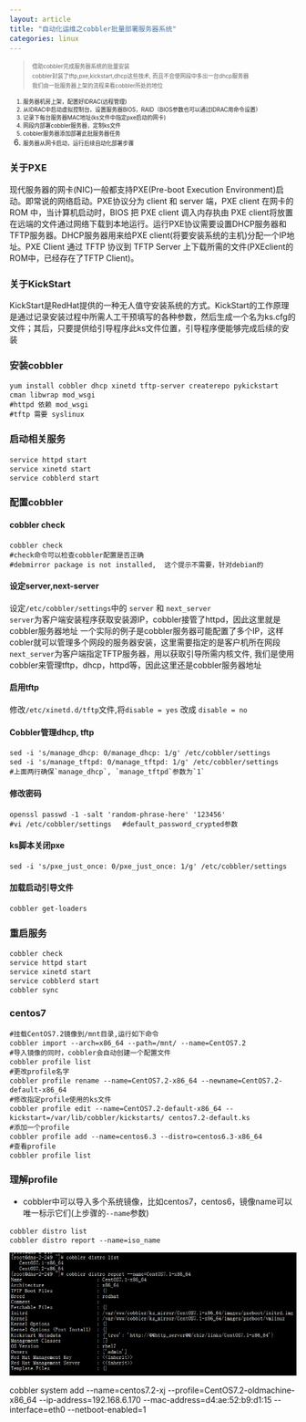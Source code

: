 ```yaml
---
layout: article
title: "自动化运维之cobbler批量部署服务器系统"
categories: linux
---
```

><small><small>借助cobbler完成服务器系统的批量安装  
cobbler封装了tftp,pxe,kickstart,dhcp这些技术, 而且不会使网段中多出一台dhcp服务器  
我们由一批服务器上架的流程来看cobbler所处的地位  
1. 服务器机房上架，配置好IDRAC(远程管理)  
2. 从IDRAC中启动虚拟控制台，设置服务器BIOS，RAID（BIOS参数也可以通过IDRAC用命令设置）  
3. 记录下每台服务器MAC地址(ks文件中指定pxe启动的网卡)  
4. 网段内部署cobbler服务器，定制ks文件  
5. cobbler服务器添加部署此批服务器任务  
6. 服务器从网卡启动，运行后续自动化部署步骤</small></small>

### 关于PXE
现代服务器的网卡(NIC)一般都支持PXE(Pre-boot Execution Environment)启动。即常说的网络启动。PXE协议分为 client 和 server 端，PXE client 在网卡的 ROM 中，当计算机启动时，BIOS 把 PXE client 调入内存执由 PXE client将放置在远端的文件通过网络下载到本地运行。运行PXE协议需要设置DHCP服务器和TFTP服务器。DHCP服务器用来给PXE client(将要安装系统的主机)分配一个IP地址。PXE Client 通过 TFTP 协议到 TFTP Server 上下载所需的文件(PXEclient的ROM中，已经存在了TFTP Client)。

### 关于KickStart
KickStart是RedHat提供的一种无人值守安装系统的方式。KickStart的工作原理是通过记录安装过程中所需人工干预填写的各种参数，然后生成一个名为ks.cfg的文件；其后，只要提供给引导程序此ks文件位置，引导程序便能够完成后续的安装

### 安装cobbler
``` shell
yum install cobbler dhcp xinetd tftp-server createrepo pykickstart cman libwrap mod_wsgi
#httpd 依赖 mod_wsgi
#tftp 需要 syslinux
```

### 启动相关服务  
``` shell
service httpd start
service xinetd start
service cobblerd start
```

### 配置cobbler  
#### cobbler check
``` shell
cobbler check
#check命令可以检查cobbler配置是否正确
#debmirror package is not installed,  这个提示不需要，针对debian的
```

#### 设定server,next-server  
设定`/etc/cobbler/settings`中的 `server` 和 `next_server`  
`server`为客户端安装程序获取安装源IP，cobbler接管了httpd，因此这里就是cobbler服务器地址
	一个实际的例子是cobbler服务器可能配置了多个IP，这样cobler就可以管理多个网段的服务器安装，这里需要指定的是客户机所在网段  
`next_server`为客户端指定TFTP服务器，用以获取引导所需内核文件, 我们是使用cobbler来管理tftp，dhcp，httpd等，因此这里还是cobbler服务器地址  

#### 启用tftp  
修改`/etc/xinetd.d/tftp`文件,将`disable = yes` 改成 `disable = no`

#### Cobbler管理dhcp, tftp
 
``` shell
sed -i 's/manage_dhcp: 0/manage_dhcp: 1/g' /etc/cobbler/settings
sed -i 's/manage_tftpd: 0/manage_tftpd: 1/g' /etc/cobbler/settings
#上面两行确保`manage_dhcp`, `manage_tftpd`参数为`1`
```

#### 修改密码

``` shell
openssl passwd -1 -salt 'random-phrase-here' '123456'
#vi /etc/cobbler/settings 　#default_password_crypted参数
```

#### ks脚本关闭pxe  

``` shell
sed -i 's/pxe_just_once: 0/pxe_just_once: 1/g' /etc/cobbler/settings
```

#### 加载启动引导文件  

``` shell
cobbler get-loaders
```

### 重启服务  
``` shell
cobbler check
service httpd start
service xinetd start
service cobblerd start
cobbler sync
```

### centos7  
``` shell
#挂载CentOS7.2镜像到/mnt目录,运行如下命令
cobbler import --arch=x86_64 --path=/mnt/ --name=CentOS7.2
#导入镜像的同时，cobbler会自动创建一个配置文件
cobbler profile list
#更改profile名字
cobbler profile rename --name=CentOS7.2-x86_64 --newname=CentOS7.2-default-x86_64
#修改指定profile使用的ks文件
cobbler profile edit --name=CentOS7.2-default-x86_64 --kickstart=/var/lib/cobbler/kickstarts/ centos7.2-default.ks
#添加一个profile
cobbler profile add --name=centos6.3 --distro=centos6.3-x86_64
#查看profile
cobbler profile list
```

### 理解profile  
- cobbler中可以导入多个系统镜像，比如centos7，centos6，镜像name可以唯一标示它们(上步骤的`--name`参数)

``` shell
cobbler distro list
cobbler distro report --name=iso_name
```

![numa](/images/linux/cobbler/cobbler-1.png)


cobbler system add --name=centos7.2-xj --profile=CentOS7.2-oldmachine-x86_64 --ip-address=192.168.6.170 --mac-address=d4:ae:52:b9:d1:15 --interface=eth0 --netboot-enabled=1
